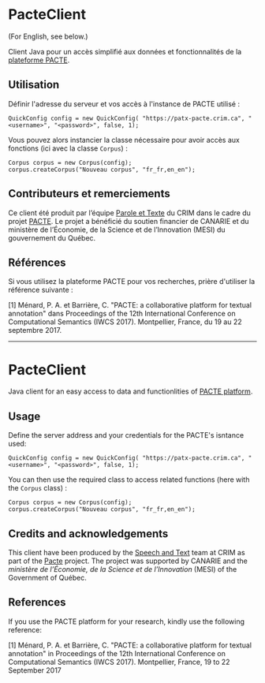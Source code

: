 # PacteClient

(For English, see below.)

Client Java pour un accès simplifié aux données et fonctionnalités de la [plateforme PACTE](http://pacte.crim.ca). 

## Utilisation 

Définir l'adresse du serveur et vos accès à l'instance de PACTE utilisé :

```
QuickConfig config = new QuickConfig( "https://patx-pacte.crim.ca", "<username>", "<password>", false, 1);
```

Vous pouvez alors instancier la classe nécessaire pour avoir accès aux fonctions (ici avec la classe `Corpus`) :

```
Corpus corpus = new Corpus(config);
corpus.createCorpus("Nouveau corpus", "fr_fr,en_en");
```

## Contributeurs et remerciements

Ce client été produit par l’équipe [Parole et Texte](http://crim.ca/fr/equipes/parole-et-texte) du CRIM dans le cadre du projet [PACTE](http://pacte.crim.ca). Le projet a bénéficié du soutien financier de CANARIE et du ministère de l’Économie, de la Science et de l’Innovation (MESI) du gouvernement du Québec. 

## Références
Si vous utilisez la plateforme PACTE pour vos recherches, prière d'utiliser la référence suivante : 

[1] Ménard, P. A. et Barrière, C. "PACTE: a collaborative platform for textual annotation" dans Proceedings of the 12th International Conference on Computational Semantics (IWCS 2017). Montpellier, France, du 19 au 22 septembre 2017.

---

# PacteClient

Java client for an easy access to data and functionlities of [PACTE platform](http://pacte.crim.ca).

## Usage 

Define the server address and your credentials for the PACTE's isntance used:

```
QuickConfig config = new QuickConfig( "https://patx-pacte.crim.ca", "<username>", "<password>", false, 1);
```

You can then use the required class to access related functions (here with the `Corpus` class) :

```
Corpus corpus = new Corpus(config);
corpus.createCorpus("Nouveau corpus", "fr_fr,en_en");
```

## Credits and acknowledgements

This client have been produced by the [Speech and Text](http://crim.ca/en/teams/speech-and-text) team at CRIM as part of the [Pacte](http://pacte.crim.ca) project. The project was supported by CANARIE and the *ministère de l’Économie, de la Science et de l’Innovation* (MESI) of the Government of Québec.

## References
If you use the PACTE platform for your research, kindly use the following reference:

[1] Ménard, P. A. et Barrière, C. "PACTE: a collaborative platform for textual annotation" in Proceedings of the 12th International Conference on Computational Semantics (IWCS 2017). Montpellier, France, 19 to 22 September 2017